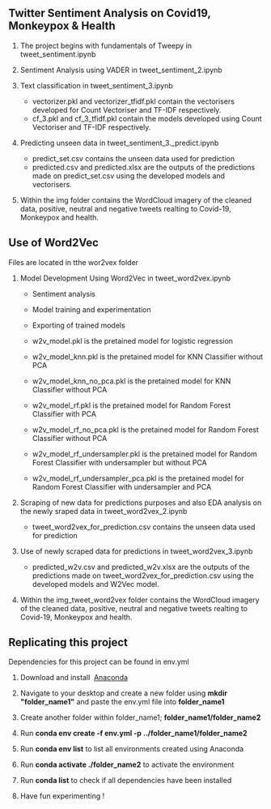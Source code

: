 ## Twitter Sentiment Analysis on Covid19, Monkeypox & Health
1. The project begins with fundamentals of Tweepy in tweet_sentiment.ipynb

2. Sentiment Analysis using VADER in tweet_sentiment_2.ipynb

3. Text classification in tweet_sentiment_3.ipynb
    - vectorizer.pkl and vectorizer_tfidf.pkl contain the vectorisers developed for Count Vectoriser and TF-IDF respectively.
    - cf_3.pkl and cf_3_tfidf.pkl contain the models developed using Count Vectoriser and TF-IDF respectively.

4. Predicting unseen data in tweet_sentiment_3._predict.ipynb
    - predict_set.csv contains the unseen data used for prediction
    - predicted.csv and predicted.xlsx are the outputs of the predictions made on predict_set.csv using the developed models and vectorisers.

5. Within the img folder contains the WordCloud imagery of the cleaned data, positive, neutral and negative tweets realting to Covid-19, Monkeypox and health.

## Use of Word2Vec

Files are located in tthe wor2vex folder

1. Model Development Using Word2Vec in tweet_word2vex.ipynb
    - Sentiment analysis

    - Model training and experimentation

    - Exporting of trained models
    
    - w2v_model.pkl is the pretained model for logistic regression

    - w2v_model_knn.pkl is the pretained model for KNN Classifier without PCA

    - w2v_model_knn_no_pca.pkl is the pretained model for KNN Classifier without PCA
 
    - w2v_model_rf.pkl is the pretained model for Random Forest Classifier with PCA

    - w2v_model_rf_no_pca.pkl is the pretained model for Random Forest Classifier without PCA
 
    - w2v_model_rf_undersampler.pkl is the pretained model for Random Forest Classifier with undersampler but without PCA

    - w2v_model_rf_undersampler_pca.pkl is the pretained model for Random Forest Classifier with undersampler and PCA

2. Scraping of new data for predictions purposes  and also EDA analysis on the newly sraped data in tweet_word2vex_2.ipynb
    - tweet_word2vex_for_prediction.csv contains the unseen data used for prediction

3. Use of newly scraped data for predictions in tweet_word2vex_3.ipynb
    - predicted_w2v.csv and predicted_w2v.xlsx are the outputs of the predictions made on tweet_word2vex_for_prediction.csv using the developed models and W2Vec model.

4. Within the img_tweet_word2vex folder contains the WordCloud imagery of the cleaned data, positive, neutral and negative tweets realting to Covid-19, Monkeypox and health.

## Replicating this project

Dependencies for this project can be found in env.yml

1. Download and install &nbsp;[Anaconda](https://www.anaconda.com/products/distribution#Downloads)

2. Navigate to your desktop and create a new folder using  **mkdir "folder_name1"** and paste the env.yml file into **folder_name1** 

3. Create another folder within folder_name1; **folder_name1/folder_name2**

4. Run **conda env create -f env.yml -p ../folder_name1/folder_name2**

5. Run **conda env list** to list all environments created using Anaconda

6. Run **conda activate ./folder_name2** to activate the environment

7. Run **conda list** to check if all dependencies have been installed

8. Have fun experimenting !